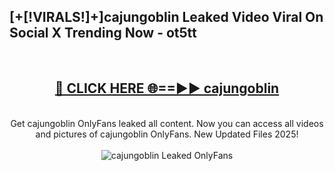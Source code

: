 <h2>[+[!VIRALS!]+]cajungoblin Leaked Video Viral On Social X Trending Now - ot5tt</h2>
<br>
<div align="center">
<h2><a href="https://libra.edu.pl?cajungoblin" rel="nofollow">🔴 CLICK HERE 🌐==►► cajungoblin</a></h2>
<br>
Get cajungoblin OnlyFans leaked all content. Now you can access all videos and pictures of cajungoblin OnlyFans. New Updated Files 2025!
<br>
<br>
<a href="https://libra.edu.pl?cajungoblin" rel="nofollow" data-target="animated-image.originalLink"><img src="https://i.ibb.co.com/WyWwxjT/player-gif2.gif" alt="cajungoblin Leaked OnlyFans" style="max-width: 100%; display: inline-block;" data-target="animated-image.originalImage"></a>
</div>
<br>